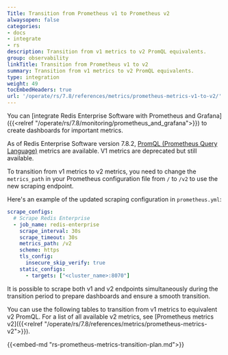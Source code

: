 ```yaml
---
Title: Transition from Prometheus v1 to Prometheus v2
alwaysopen: false
categories:
- docs
- integrate
- rs
description: Transition from v1 metrics to v2 PromQL equivalents.
group: observability
linkTitle: Transition from Prometheus v1 to v2
summary: Transition from v1 metrics to v2 PromQL equivalents.
type: integration
weight: 49
tocEmbedHeaders: true
url: '/operate/rs/7.8/references/metrics/prometheus-metrics-v1-to-v2/'
---
```


You can [integrate Redis Enterprise Software with Prometheus and Grafana]({{<relref "/operate/rs/7.8/monitoring/prometheus_and_grafana">}}) to create dashboards for important metrics.

As of Redis Enterprise Software version 7.8.2, [PromQL (Prometheus Query Language)](https://prometheus.io/docs/prometheus/latest/querying/basics/) metrics are available. V1 metrics are deprecated but still available.

To transition from v1 metrics to v2 metrics, you need to change the `metrics_path` in your Prometheus configuration file from `/` to `/v2` to use the new scraping endpoint.

Here's an example of the updated scraping configuration in `prometheus.yml`:

```yaml
scrape_configs:
  # Scrape Redis Enterprise
  - job_name: redis-enterprise
    scrape_interval: 30s
    scrape_timeout: 30s
    metrics_path: /v2
    scheme: https
    tls_config:
      insecure_skip_verify: true
    static_configs:
      - targets: ["<cluster_name>:8070"]
```

It is possible to scrape both v1 and v2 endpoints simultaneously during the transition period to prepare dashboards and ensure a smooth transition.

You can use the following tables to transition from v1 metrics to equivalent v2 PromQL. For a list of all available v2 metrics, see [Prometheus metrics v2]({{<relref "/operate/rs/7.8/references/metrics/prometheus-metrics-v2">}}).

{{<embed-md "rs-prometheus-metrics-transition-plan.md">}}
